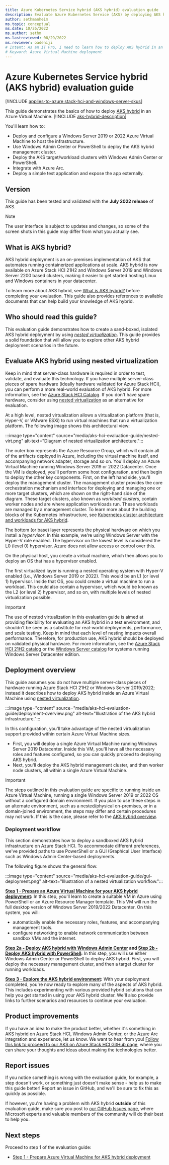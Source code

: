 ```yaml
---
title: Azure Kubernetes Service hybrid (AKS hybrid) evaluation guide 
description: Evaluate Azure Kubernetes Service (AKS) by deploying AKS hybrid in an Azure Virtual Machine.
author: sethmanheim
ms.topic: conceptual
ms.date: 10/26/2022
ms.author: sethm 
ms.lastreviewed: 08/29/2022
ms.reviewer: oadeniji
# Intent: As an IT Pro, I need to learn how to deploy AKS hybrid in an Azure Virtual Machine.
# Keyword: Azure Virtual Machine deployment
---
```


# Azure Kubernetes Service hybrid (AKS hybrid) evaluation guide

[!INCLUDE [applies-to-azure stack-hci-and-windows-server-skus](includes/aks-hci-applies-to-skus/aks-hybrid-applies-to-azure-stack-hci-windows-server-sku.md)]

This guide demonstrates the basics of how to deploy [AKS hybrid](./overview.md) in an Azure Virtual Machine. [!INCLUDE [aks-hybrid-description](includes/aks-hybrid-description.md)]

You'll learn how to:

* Deploy and configure a Windows Server 2019 or 2022 Azure Virtual Machine to host the infrastructure.
* Use Windows Admin Center or PowerShell to deploy the AKS hybrid management cluster.
* Deploy the AKS target/workload clusters with Windows Admin Center or PowerShell.
* Integrate with Azure Arc.
* Deploy a simple test application and expose the app externally.

## Version

This guide has been tested and validated with the **July 2022 release** of AKS.

> [!NOTE]
> The user interface is subject to updates and changes, so some of the screen shots in this guide may differ from what you actually see.

## What is AKS hybrid?

AKS hybrid deployment is an on-premises implementation of AKS that automates running containerized applications at scale. AKS hybrid is now available on Azure Stack HCI 21H2 and Windows Server 2019 and Windows Server 2200 based clusters, making it easier to get started hosting Linux and Windows containers in your datacenter.

To learn more about AKS hybrid, see [What is AKS hybrid?](overview.md) before completing your evaluation. This guide also provides references to available documents that can help build your knowledge of AKS hybrid.

## Who should read this guide?

This evaluation guide demonstrates how to create a sand-boxed, isolated AKS hybrid deployment by using [*nested virtualization*](/hci/concepts/nested-virtualization). This guide provides a solid foundation that will allow you to explore other AKS hybrid deployment scenarios in the future.

## Evaluate AKS hybrid using nested virtualization

Keep in mind that server-class hardware is required in order to test, validate, and evaluate this technology. If you have multiple server-class pieces of spare hardware (ideally hardware validated for Azure Stack HCI), you can perform a more real-world evaluation of AKS hybrid. For more information, see the [Azure Stack HCI Catalog](https://aka.ms/azurestackhcicatalog). If you don't have spare hardware, consider using [nested virtualization](/hci/concepts/nested-virtualization) as an alternative for evaluation.

At a high level, nested virtualization allows a virtualization platform (that is, Hyper-V, or VMware ESXi) to run virtual machines that run a virtualization platform. The following image shows this architectural view:

:::image type="content" source="media/aks-hci-evaluation-guide/nested-virt.png" alt-text="Diagram of nested virtualization architecture.":::

The outer box represents the Azure Resource Group, which will contain all of the artifacts deployed in Azure, including the virtual machine itself, and accompanying network adapter, storage and so on. You'll deploy an Azure Virtual Machine running Windows Server 2019 or 2022 Datacenter. Once the VM is deployed, you'll perform some host configuration, and then begin to deploy the other key components. First, on the left hand side, you'll deploy the management cluster. The management cluster provides the core orchestration mechanism and interface for deploying and managing one or more target clusters, which are shown on the right-hand side of the diagram. These target clusters, also known as *workload clusters*, contain worker nodes and are where application workloads run. These workloads are managed by a management cluster. To learn more about the building blocks of the Kubernetes infrastructure, see [Kubernetes cluster architecture and workloads for AKS hybrid](kubernetes-concepts.md).

The bottom (or base) layer represents the physical hardware on which you install a *hypervisor*. In this example, we're using Windows Server with the Hyper-V role enabled. The hypervisor on the lowest level is considered the L0 (level 0) hypervisor. Azure does not allow access or control over this.

On the physical host, you create a virtual machine, which then allows you to deploy an OS that has a hypervisor enabled.  

The first virtualized layer is running a nested operating system with Hyper-V enabled (i.e., Windows Server 2019 or 2022). This would be an L1 (or level 1) hypervisor. Inside that OS, you could create a virtual machine to run a workload. This could also contain a hypervisor, which would be known as the L2 (or level 2) hypervisor, and so on, with multiple levels of nested virtualization possible.

> [!IMPORTANT]
> The use of nested virtualization in this evaluation guide is aimed at providing flexibility for evaluating an AKS hybrid in a test environment, and shouldn't be seen as a substitute for real-world deployments, performance, and scale testing. Keep in mind that each level of nesting impacts overall performance. Therefore, for production use, AKS hybrid should be deployed on validated physical hardware. For more information, see the [Azure Stack HCI 21H2 catalog](https://aka.ms/azurestackhcicatalog) or the [Windows Server catalog](https://www.windowsservercatalog.com/results.aspx?bCatID=1283&cpID=0&avc=126&ava=0&avq=0&OR=1&PGS=25) for systems running Windows Server Datacenter edition.

## Deployment overview

This guide assumes you do not have multiple server-class pieces of hardware running Azure Stack HCI 21H2 or Windows Server 2019/2022; instead it describes how to deploy AKS hybrid inside an Azure Virtual Machine using [nested virtualization](/hci/concepts/nested-virtualization).

:::image type="content" source="media/aks-hci-evaluation-guide/deployment-overview.png" alt-text="Illustration of the AKS hybrid infrastructure.":::<!--Remove "AZURE STACK HCI" from top label.-->

In this configuration, you'll take advantage of the nested virtualization support provided within certain Azure Virtual Machine sizes.

* First, you will deploy a single Azure Virtual Machine running Windows Server 2019 Datacenter. Inside this VM, you'll have all the necessary roles and features configured, so you can quickly proceed to deploying AKS hybrid.
* Next, you'll deploy the AKS hybrid management cluster, and then worker node clusters, all within a single Azure Virtual Machine.

> [!IMPORTANT]
> The steps outlined in this evaluation guide are specific to running inside an Azure Virtual Machine, running a single Windows Server 2019 or 2022 OS without a configured domain environment. If you plan to use these steps in an alternate environment, such as a nested/physical on-premises, or in a domain-joined environment, the steps may differ and certain procedures may not work. If this is the case, please refer to the [AKS hybrid overview](overview.md).

### Deployment workflow

This section demonstrates how to deploy a sandboxed AKS hybrid infrastructure on Azure Stack HCI. To accommodate different preferences, we've provided paths to use PowerShell or a GUI (Graphical User Interface) such as Windows Admin Center-based deployments.

The following figure shows the general flow:

:::image type="content" source="media/aks-hci-evaluation-guide/gui-deployment.png" alt-text="Illustration of a nested virtualization workflow.":::

**[Step 1 - Prepare an Azure Virtual Machine for your AKS hybrid deployment](aks-hci-evaluation-guide-1.md):** In this step, you'll learn to create a suitable VM in Azure using PowerShell or an Azure Resource Manager template. This VM will run the full desktop version of Windows Server 2019/2022 Datacenter. On this system, you will:

* automatically enable the necessary roles, features, and accompanying management tools.
* configure networking to enable network communication between sandbox VMs and the internet.

**[Step 2a - Deploy AKS hybrid with Windows Admin Center](aks-hci-evaluation-guide-2a.md) and [Step 2b - Deploy AKS hybrid with PowerShell](aks-hci-evaluation-guide-2b.md):** In this step, you will use either Windows Admin Center or PowerShell to deploy AKS hybrid. First, you will deploy the necessary management cluster, and then a target cluster for running workloads.

**[Step 3 - Explore the AKS hybrid environment](aks-hci-evaluation-guide-3.md):** With your deployment completed, you're now ready to explore many of the aspects of AKS hybrid. This includes experimenting with various provided hybrid solutions that can help you get started in using your AKS hybrid cluster. We'll also provide links to further scenarios and resources to continue your evaluation.

<!-- ### Fully automated deployment

If you have already deployed AKS on Azure Stack HCI and would like to fully automate the deployment inside an Azure Virtual Machine sandbox, [see this information on fully automated deployment](/eval/autodeploy/README.md). -->

## Product improvements

If you have an idea to make the product better, whether it's something in AKS hybrid on Azure Stack HCI, Windows Admin Center, or the Azure Arc integration and experience, let us know. We want to hear from you! [Follow this link to proceed to our AKS on Azure Stack HCI GitHub page](https://github.com/Azure/aks-hci/issues "AKS on Azure Stack HCI GitHub"), where you can share your thoughts and ideas about making the technologies better.  

## Report issues

If you notice something is wrong with the evaluation guide, for example, a step doesn't work, or something just doesn't make sense - help us to make this guide better!  Report an issue in GitHub, and we'll be sure to fix this as quickly as possible.

If however, you're having a problem with AKS hybrid **outside** of this evaluation guide, make sure you post to [our GitHub Issues page](https://github.com/Azure/aks-hci/issues "GitHub Issues"), where Microsoft experts and valuable members of the community will do their best to help you.

## Next steps

Proceed to step 1 of the evaluation guide:

* [Step 1 - Prepare Azure Virtual Machine for AKS hybrid deployment](aks-hci-evaluation-guide-1.md)

